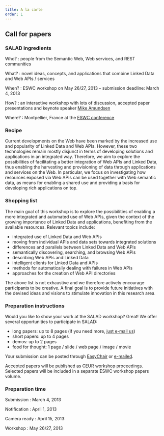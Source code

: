 ```yaml
---
title: A la carte
order: 1
---
```


## Call for papers

### SALAD ingredients

Who?
: people from the Semantic Web, Web services, and REST communities

What?
: novel ideas, concepts, and applications that combine Linked Data and Web APIs / services

When?
: ESWC workshop on May 26/27, 2013 – submission deadline: March 4, 2013

How?
: an interactive workshop with lots of discussion, accepted paper presentations and keynote speaker [Mike Amundsen](http://amundsen.com/blog/)

Where?
: Montpellier, France at the [ESWC conference](http://2013.eswc-conferences.org/)

### Recipe
Current developments on the Web have been marked by the increased use and popularity of Linked Data and Web APIs. However, these two technologies remain mostly disjunct in terms of developing solutions and applications in an integrated way. Therefore, we aim to explore the possibilities of facilitating a better integration of Web APIs and Linked Data, thus enabling the harvesting and provisioning of data through applications and services on the Web. In particular, we focus on investigating how resources exposed via Web APIs can be used together with Web semantic data, as means for enabling a shared use and providing a basis for developing rich applications on top.

### Shopping list
The main goal of this workshop is to explore the possibilities of enabling a more integrated and automated use of Web APIs, given the context of the growing importance of Linked Data and applications, benefiting from the available resources. Relevant topics include:

  - integrated use of Linked Data and Web APIs
  - moving from individual APIs and data sets towards integrated solutions
  - differences and parallels between Linked Data and Web APIs
  - semantically discovering, searching, and browsing Web APIs
  - describing Web APIs and Linked Data
  - intelligent clients for Linked Data and APIs
  - methods for automatically dealing with failures in Web APIs
  - approaches for the creation of Web API directories

The above list is not exhaustive and we therefore actively encourage participants to be creative.
A final goal is to provide future initiatives with the devised ideas and visions to stimulate innovation in this research area.

### Preparation instructions
Would you like to show your work at the SALAD workshop? Great!
We offer several opportunities to participate in SALAD:

- long papers: up to 8 pages (if you need more, [just e-mail us](mailto:eswcsalad2013@gmail.com))
- short papers: up to 4 pages
- demos: up to 2 pages
- food for thought: 1 page / slide / web page / image / movie

Your submission can be posted through [EasyChair](https://www.easychair.org/conferences/?conf=salad2013) or [e-mailed](mailto:eswcsalad2013@gmail.com).

Accepted papers will be published as CEUR workshop proceedings. Selected papers will be included in a separate ESWC workshop papers volume.

### Preparation time
Submission
: March 4, 2013

Notification
: April 1, 2013

Camera ready
: April 15, 2013

Workshop
: May 26/27, 2013
